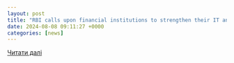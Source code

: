 ```yaml
---
layout: post
title: "RBI calls upon financial institutions to strengthen their IT and cyber security systems - The Economic Times"
date: 2024-08-08 09:11:27 +0000
categories: [news]
---
```


[Читати далі](https://m.economictimes.com/news/economy/policy/rbi-calls-upon-financial-institutions-to-strengthen-their-it-and-cyber-security-systems/articleshow/112368952.cms)
